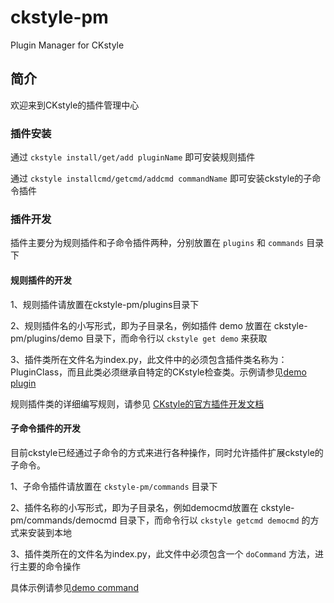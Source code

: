 ckstyle-pm
==========

Plugin Manager for CKstyle
## 简介

欢迎来到CKstyle的插件管理中心

### 插件安装

通过 `ckstyle install/get/add pluginName` 即可安装规则插件

通过 `ckstyle installcmd/getcmd/addcmd commandName` 即可安装ckstyle的子命令插件

### 插件开发

插件主要分为规则插件和子命令插件两种，分别放置在 `plugins` 和 `commands` 目录下

#### 规则插件的开发

1、规则插件请放置在ckstyle-pm/plugins目录下

2、规则插件名的小写形式，即为子目录名，例如插件 demo 放置在 ckstyle-pm/plugins/demo 目录下，而命令行以 `ckstyle get demo` 来获取

3、插件类所在文件名为index.py，此文件中的必须包含插件类名称为：PluginClass，而且此类必须继承自特定的CKstyle检查类。示例请参见<a href="https://github.com/wangjeaf/ckstyle-pm/blob/master/plugins/demo/index.py">demo plugin</a>

规则插件类的详细编写规则，请参见 <a href="https://github.com/wangjeaf/CSSCheckStyle#plugin-development" target="_blank">CKstyle的官方插件开发文档</a>

#### 子命令插件的开发

目前ckstyle已经通过子命令的方式来进行各种操作，同时允许插件扩展ckstyle的子命令。

1、子命令插件请放置在 `ckstyle-pm/commands` 目录下

2、插件名称的小写形式，即为子目录名，例如democmd放置在 ckstyle-pm/commands/democmd 目录下，而命令行以 `ckstyle getcmd democmd` 的方式来安装到本地

3、插件类所在的文件名为index.py，此文件中必须包含一个 `doCommand` 方法，进行主要的命令操作

具体示例请参见<a href="https://github.com/wangjeaf/ckstyle-pm/blob/master/commands/democmd/index.py">demo command</a>